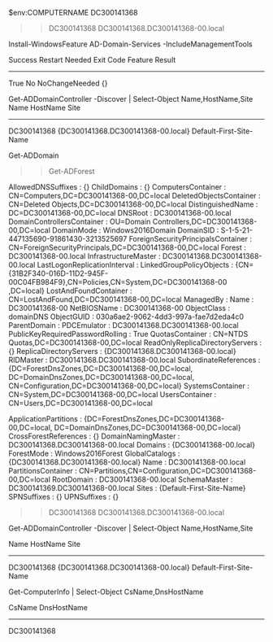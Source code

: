 $env:COMPUTERNAME
DC300141368 

[System.Net.Dns]::GetHostName()
>> [System.Net.Dns]::GetHostEntry("localhost").HostName
DC300141368
DC300141368.DC300141368-00.local

Install-WindowsFeature AD-Domain-Services -IncludeManagementTools

Success Restart Needed Exit Code      Feature Result
------- -------------- ---------      --------------
True    No             NoChangeNeeded {}

 Get-ADDomainController -Discover | Select-Object Name,HostName,Site                          
Name        HostName                           Site
----        --------                           ----
DC300141368 {DC300141368.DC300141368-00.local} Default-First-Site-Name

 Get-ADDomain
>> Get-ADForest


AllowedDNSSuffixes                 : {}
ChildDomains                       : {}
ComputersContainer                 : CN=Computers,DC=DC300141368-00,DC=local
DeletedObjectsContainer            : CN=Deleted Objects,DC=DC300141368-00,DC=local
DistinguishedName                  : DC=DC300141368-00,DC=local
DNSRoot                            : DC300141368-00.local
DomainControllersContainer         : OU=Domain Controllers,DC=DC300141368-00,DC=local
DomainMode                         : Windows2016Domain
DomainSID                          : S-1-5-21-447135690-91861430-3213525697
ForeignSecurityPrincipalsContainer : CN=ForeignSecurityPrincipals,DC=DC300141368-00,DC=local
Forest                             : DC300141368-00.local
InfrastructureMaster               : DC300141368.DC300141368-00.local
LastLogonReplicationInterval       :
LinkedGroupPolicyObjects           : {CN={31B2F340-016D-11D2-945F-00C04FB984F9},CN=Policies,CN=System,DC=DC300141368-00
                                     ,DC=local}
LostAndFoundContainer              : CN=LostAndFound,DC=DC300141368-00,DC=local
ManagedBy                          :
Name                               : DC300141368-00
NetBIOSName                        : DC300141368-00
ObjectClass                        : domainDNS
ObjectGUID                         : 030a6ae2-9062-4dd3-997a-fae7d2eda4c0
ParentDomain                       :
PDCEmulator                        : DC300141368.DC300141368-00.local
PublicKeyRequiredPasswordRolling   : True
QuotasContainer                    : CN=NTDS Quotas,DC=DC300141368-00,DC=local
ReadOnlyReplicaDirectoryServers    : {}
ReplicaDirectoryServers            : {DC300141368.DC300141368-00.local}
RIDMaster                          : DC300141368.DC300141368-00.local
SubordinateReferences              : {DC=ForestDnsZones,DC=DC300141368-00,DC=local,
                                     DC=DomainDnsZones,DC=DC300141368-00,DC=local,
                                     CN=Configuration,DC=DC300141368-00,DC=local}
SystemsContainer                   : CN=System,DC=DC300141368-00,DC=local
UsersContainer                     : CN=Users,DC=DC300141368-00,DC=local

ApplicationPartitions : {DC=ForestDnsZones,DC=DC300141368-00,DC=local, DC=DomainDnsZones,DC=DC300141368-00,DC=local}
CrossForestReferences : {}
DomainNamingMaster    : DC300141368.DC300141368-00.local
Domains               : {DC300141368-00.local}
ForestMode            : Windows2016Forest
GlobalCatalogs        : {DC300141368.DC300141368-00.local}
Name                  : DC300141368-00.local
PartitionsContainer   : CN=Partitions,CN=Configuration,DC=DC300141368-00,DC=local
RootDomain            : DC300141368-00.local
SchemaMaster          : DC300141369.DC300141368-00.local
Sites                 : {Default-First-Site-Name}
SPNSuffixes           : {}
UPNSuffixes           : {}


[System.Net.Dns]::GetHostName()
>> [System.Net.Dns]::GetHostEntry("localhost").HostName
DC300141368
DC300141368.DC300141368-00.local

Get-ADDomainController -Discover | Select-Object Name,HostName,Site

Name        HostName                           Site
----        --------                           ----
DC300141368 {DC300141368.DC300141368-00.local} Default-First-Site-Name


Get-ComputerInfo | Select-Object CsName,DnsHostName

CsName      DnsHostName
------      -----------
DC300141368

